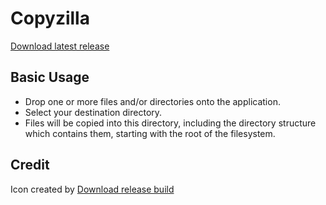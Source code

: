 Copyzilla
============================

[Download latest release](https://github.com/sprky0/copyzilla/blob/master/dist/copyzilla.tar.gz)

Basic Usage
--------

* Drop one or more files and/or directories onto the application.
* Select your destination directory.
* Files will be copied into this directory, including the directory structure which contains them, starting with the root of the filesystem.

Credit
-------

Icon created by [Download release build](http://www.iconarchive.com/show/workspace-icons-by-artdesigner.html)
